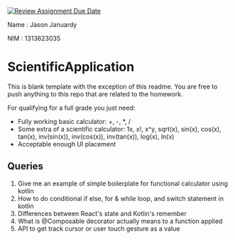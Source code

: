 [![Review Assignment Due Date](https://classroom.github.com/assets/deadline-readme-button-22041afd0340ce965d47ae6ef1cefeee28c7c493a6346c4f15d667ab976d596c.svg)](https://classroom.github.com/a/ukXkuQi0)

Name : Jason Januardy

NIM : 1313623035

# ScientificApplication

This is blank template with the exception of this readme. You are free to push anything to this repo that are related to the homework.

For qualifying for a full grade you just need:

- Fully working basic calculator: +, -, \*, /
- Some extra of a scientific calculator: 1x, x!, x^y, sqrt(x), sin(x), cos(x), tan(x), inv(sin(x)), inv(cos(x)), inv(tan(x)), log(x), ln(x)
- Acceptable enough UI placement

## Queries

1. Give me an example of simple boilerplate for functional calculator using kotlin
2. How to do conditional if else, for & while loop, and switch statement in kotlin
3. Differences between React's state and Kotlin's remember
4. What is @Composable decorator actually means to a function applied
5. API to get track cursor or user touch gesture as a value
